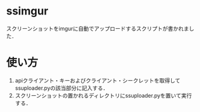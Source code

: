 # ssimgur
スクリーンショットをimgurに自動でアップロードするスクリプトが書かれました．


# 使い方
1. apiクライアント・キーおよびクライアント・シークレットを取得してssuploader.pyの該当部分に記入する．  
2. スクリーンショットの置かれるディレクトリにssuploader.pyを置いて実行する．
